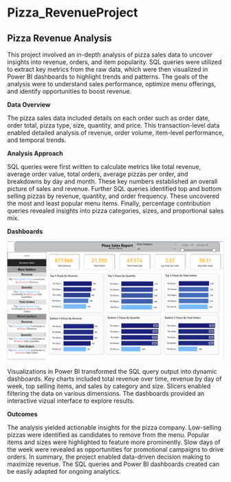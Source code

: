 # Pizza_RevenueProject

## Pizza Revenue Analysis
This project involved an in-depth analysis of pizza sales data to uncover insights into revenue, orders, and item popularity. SQL queries were utilized to extract key metrics from the raw data, which were then visualized in Power BI dashboards to highlight trends and patterns. The goals of the analysis were to understand sales performance, optimize menu offerings, and identify opportunities to boost revenue.

**Data Overview**

The pizza sales data included details on each order such as order date, order total, pizza type, size, quantity, and price. This transaction-level data enabled detailed analysis of revenue, order volume, item-level performance, and temporal trends.

**Analysis Approach**

SQL queries were first written to calculate metrics like total revenue, average order value, total orders, average pizzas per order, and breakdowns by day and month. These key numbers established an overall picture of sales and revenue. Further SQL queries identified top and bottom selling pizzas by revenue, quantity, and order frequency. These uncovered the most and least popular menu items. Finally, percentage contribution queries revealed insights into pizza categories, sizes, and proportional sales mix.

**Dashboards**

![alt text](https://github.com/Mohammedelmargane/Pizza_RevenueProject/blob/473399cc3284a1bc7201086dd8bfe13184a445e6/Images/Screenshot%202023-09-30%20195633.png)

Visualizations in Power BI transformed the SQL query output into dynamic dashboards. Key charts included total revenue over time, revenue by day of week, top selling items, and sales by category and size. Slicers enabled filtering the data on various dimensions. The dashboards provided an interactive vizual interface to explore results.

**Outcomes**

The analysis yielded actionable insights for the pizza company. Low-selling pizzas were identified as candidates to remove from the menu. Popular items and sizes were highlighted to feature more prominently. Slow days of the week were revealed as opportunities for promotional campaigns to drive orders. In summary, the project enabled data-driven decision making to maximize revenue. The SQL queries and Power BI dashboards created can be easily adapted for ongoing analytics.



